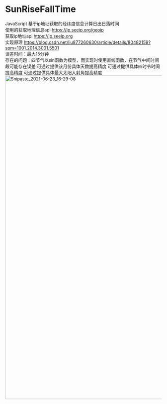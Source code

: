 # SunRiseFallTime
JavaScript 基于ip地址获取的经纬度信息计算日出日落时间  
使用的获取地理信息api https://ip.seeip.org/geoip  
获取ip地址api https://ip.seeip.org  
实现原理 https://blog.csdn.net/liu877260630/article/details/80482159?spm=1001.2014.3001.5501   
误差时间：最大15分钟  
存在的问题：四节气以sin函数为模型，而实现时使用直线函数，在节气中间时间段可能存在误差
          可通过提供该月份具体天数提高精度
          可通过提供具体四时令时间提高精度
          可通过提供具体最大太阳入射角提高精度
          <img width="1038" alt="Snipaste_2021-06-23_16-29-08" src="https://user-images.githubusercontent.com/64928288/123068511-8b029900-d444-11eb-94ac-e1e8f62c01c6.png">


